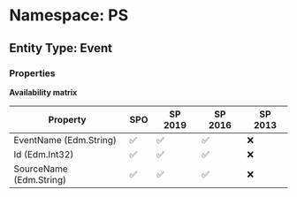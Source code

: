 # Namespace: PS

## Entity Type: Event

### Properties

**Availability matrix**

Property | SPO | SP 2019 | SP 2016 | SP 2013
----------|-----|---------|---------|--------
EventName (Edm.String) | ✅ | ✅ | ✅ | ❌
Id (Edm.Int32) | ✅ | ✅ | ✅ | ❌
SourceName (Edm.String) | ✅ | ✅ | ✅ | ❌

